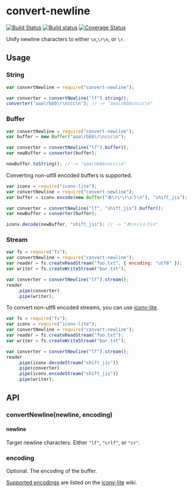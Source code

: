 # convert-newline

[![Build Status](https://travis-ci.org/takenspc/convert-newline.svg?branch=master)](https://travis-ci.org/takenspc/convert-newline)
[![Build status](https://ci.appveyor.com/api/projects/status/x4ks2y09jcjfvgw8/branch/master?svg=true)](https://ci.appveyor.com/project/takenspc/convert-newline/branch/master)
[![Coverage Status](https://coveralls.io/repos/takenspc/convert-newline/badge.svg?branch=master)](https://coveralls.io/r/takenspc/convert-newline?branch=master)

Unify newline characters to either `\n`,`\r\n`, or `\r`.

## Usage

### String

```js
var convertNewline = require("convert-newline");

var converter = convertNewline("lf").string();
converter("aaa\rbbb\r\nccc\n"); // -> "aaa\nbbb\nccc\n"
```

### Buffer

```js
var convertNewline = require("convert-newline");
var buffer = new Buffer("aaa\rbbb\r\nccc\n");

var converter = convertNewline("lf").buffer();
var newBuffer = converter(buffer);

newBuffer.toString(); // -> "aaa\nbbb\nccc\n"
```

Converting non-utf8 encoded buffers is supported.

```js
var iconv = require("iconv-lite");
var convertNewline = require("convert-newline");
var buffer = iconv.encode(new Buffer("あ\rい\r\nう\n"), "shift_jis");

var converter = convertNewline("lf", "shift_jis").buffer();
var newBuffer = converter(buffer);

iconv.decode(newBuffer, "shift_jis"); // -> "あ\nい\nう\n"
```

### Stream

```js
var fs = require("fs");
var convertNewline = require("convert-newline");
var reader = fs.createReadStream("foo.txt", { encoding: "utf8" });
var writer = fs.createWriteStream("bar.txt");

var converter = convertNewline("lf").stream();
reader
	.pipe(converter)
	.pipe(writer);
```

To convert non-utf8 encoded streams, you can use [iconv-lite](https://github.com/ashtuchkin/iconv-lite/).

```js
var fs = require("fs");
var iconv = require("iconv-lite");
var convertNewline = require("convert-newline");
var reader = fs.createReadStream("foo.txt");
var writer = fs.createWriteStream("bar.txt");

var converter = convertNewline("lf").stream();
reader
	.pipe(iconv.decodeStream("shift_jis"))
	.pipe(converter)
	.pipe(iconv.encodeStream("shift_jis"))
	.pipe(writer);
```

## API

### convertNewline(newline, encoding)

#### newline

Target newline characters. Either `"lf"`, `"crlf"`, or `"cr"`.

### encoding

Optional. The encoding of the buffer.

[Supported encodings](https://github.com/ashtuchkin/iconv-lite/wiki/Supported-Encodings) are listed on the [iconv-lite](https://github.com/ashtuchkin/iconv-lite/) wiki.